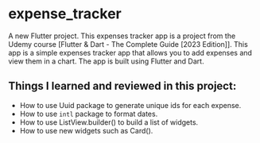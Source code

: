 # expense_tracker

A new Flutter project. This expenses tracker app is a project from the Udemy course [Flutter & Dart - The Complete Guide [2023 Edition]]. This app is a simple expenses tracker app that allows you to add expenses and view them in a chart. The app is built using Flutter and Dart.

## Things I learned and reviewed in this project:
- How to use Uuid package to generate unique ids for each expense.
- How to use `intl` package to format dates.
- How to use ListView.builder() to build a list of widgets.
- How to use new widgets such as Card().



